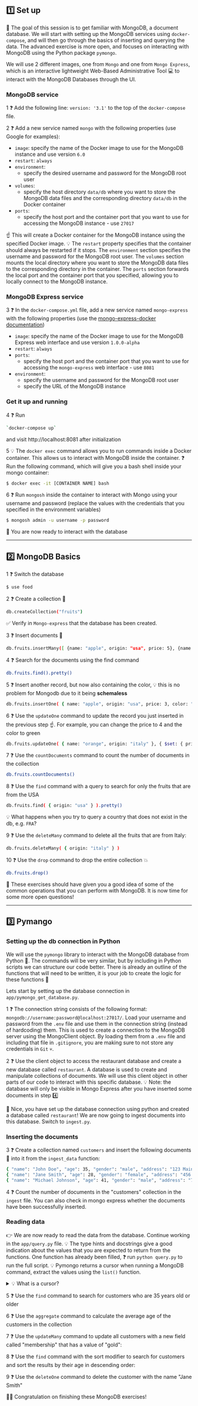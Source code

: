 ## 1️⃣ Set up

🎯 The goal of this session is to get familiar with MongoDB, a document database. We will start with setting up the MongoDB services using `docker-compose`, and will then go through the basics of inserting and querying the data. The advanced exercise is more open, and focuses on interacting with MongoDB using the Python package `pymongo`.

We will use 2 different images, one from `Mongo` and one from `Mongo Express`, which is an interactive lightweight Web-Based Administrative Tool 💻  to interact with the MongoDB Databases through the UI.

### MongoDB service
1 ❓ Add the following line: `version: '3.1'` to the top of the `docker-compose` file.

2 ❓ Add a new service named `mongo` with the following properties (use Google for examples):
- `image`: specify the name of the Docker image to use for the MongoDB instance and use version `6.0`
- `restart`: `always`
- `environment`:
  - specify the desired username and password for the MongoDB root user
- `volumes`:
  - specify the host directory `data/db` where you want to store the MongoDB data files and the corresponding directory `data/db` in the Docker container
- `ports`:
  - specify the host port and the container port that you want to use for accessing the MongoDB instance - use `27017`


☝️ This will create a Docker container for the MongoDB instance using the specified Docker image. 💡 The `restart` property specifies that the container should always be restarted if it stops. The `environment` section specifies the username and password for the MongoDB root user. The `volumes` section mounts the local directory where you want to store the MongoDB data files to the corresponding directory in the container. The `ports` section forwards the local port and the container port that you specified, allowing you to locally connect to the MongoDB instance.

### MongoDB Express service

3 ❓ In the `docker-compose.yml` file, add a new service named `mongo-express` with the following properties (use the [mongo-express-docker documentation](https://github.com/mongo-express/mongo-express-docker#configuration))
- `image`: specify the name of the Docker image to use for the MongoDB Express web interface and use version `1.0.0-alpha`
- `restart`: `always`
- `ports`:
  - specify the host port and the container port that you want to use for accessing the `mongo-express` web interface - use `8081`
- `environment`:
  - specify the username and password for the MongoDB root user
  - specify the URL of the MongoDB instance

### Get it up and running
4 ❓ Run
```bash
`docker-compose up`
```
and visit http://localhost:8081 after initialization

5 💡 The `docker exec` command allows you to run commands inside a Docker container. This allows us to interact with MongoDB inside the container. ❓ Run the following command, which will give you a bash shell inside your mongo container:

```bash
$ docker exec -it [CONTAINER NAME] bash
```

6 ❓ Run `mongosh` inside the container to interact with Mongo using your username and password (replace the values with the credentials that you specified in the environment variables)
```bash
$ mongosh admin -u username -p password
```

🚀 You are now ready to interact with the database

---

## 2️⃣ MongoDB Basics

1 ❓ Switch the database
```bash
$ use food
```

2 ❓ Create a collection 📁
```bash
db.createCollection("fruits")
```
✅ Verify in `Mongo-express` that the database has been created.

3 ❓ Insert documents 📄
```bash
db.fruits.insertMany([ {name: "apple", origin: "usa", price: 5}, {name: "orange", origin: "italy", price: 3}, {name: "mango", origin: "malaysia", price: 3} ])
```

4 ❓ Search for the documents using the find command
```bash
db.fruits.find().pretty()
```

5 ❓ Insert another record, but now also containing the color, 💡 this is no problem for Mongodb due to it being **schemaless**
```bash
db.fruits.insertOne( { name: "apple", origin: "usa", price: 3, color: "red" } )
```

6 ❓ Use the `updateOne` command to update the record you just inserted in the previous step ☝️. For example, you can change the price to 4 and the color to green
```bash
db.fruits.updateOne( { name: "orange", origin: "italy" }, { $set: { price: 4, color: "green" } } )
```

7 ❓ Use the `countDocuments` command to count the number of documents in the collection
```bash
db.fruits.countDocuments()
```

8 ❓ Use the `find` command with a query to search for only the fruits that are from the USA
```bash
db.fruits.find( { origin: "usa" } ).pretty()
```

💡 What happens when you try to query a country that does not exist in the db, e.g. `FRA`?

9 ❓ Use the `deleteMany` command to delete all the fruits that are from Italy:
```bash
db.fruits.deleteMany( { origin: "italy" } )
```

10 ❓ Use the `drop` command to drop the entire collection 💥
```bash
db.fruits.drop()
```

👊 These exercises should have given you a good idea of some of the common operations that you can perform with MongoDB. It is now time for some more open questions!

---

## 3️⃣ Pymango
### Setting up the db connection in Python
We will use the `pymongo` library to interact with the MongoDB database from Python 🐍.  The commands will be very similar, but by including in Python scripts we can structure our code better. There is already an outline of the functions that will need to be written, it is your job to create the logic for these functions 💪

Lets start by setting up the database connection in `app/pymongo_get_database.py`.

1 ❓ The connection string consists of the following format: `mongodb://username:password@localhost:27017/`. Load your username and password from the `.env` file and use them in the connection string (instead of hardcoding) them. This is used to create a connection to the MongoDB server using the MongoClient object. By loading them from a `.env` file and including that file in `.gitignore`, you are making sure to not store any credentials in `Git` 💀.

2 ❓ Use the client object to access the restaurant database and create a new database called `restaurant`. A database is used to create and manipulate collections of documents. We will use this client object in other parts of our code to interact with this specific database. 💡  Note: the database will only be visible in Mongo Express after you have inserted some documents in step 4️⃣

🚀 Nice, you have set up the database connection using python and created a database called `restaurant`! We are now going to ingest documents into this database. Switch to `ingest.py`.

### Inserting the documents
3 ❓ Create a collection named `customers` and insert the following documents 📄 into it from the `ingest_data` function:
```bash
{ "name": "John Doe", "age": 35, "gender": "male", "address": "123 Main St" },
{ "name": "Jane Smith", "age": 28, "gender": "female", "address": "456 Park Ave" },
{ "name": "Michael Johnson", "age": 41, "gender": "male", "address": "789 Oak St" }
```

4 ❓ Count the number of documents in the "customers" collection in the `ingest` file. You can also check in mongo express whether the documents have been successfully inserted.

### Reading data
👉 We are now ready to read the data from the database. Continue working in the `app/query.py` file.  💡 The type hints and docstrings give a good indication about the values that you are expected to return from the functions. One function has already been filled, ❓ run `python query.py` to run the full script. 💡 Pymongo returns a cursor when running a MongoDB command, extract the values using the `list()` function.

<details>
  <summary markdown='span'>💡 What is a cursor?</summary>

💡 By default the pymongo functinalities return a `pymongo.cursor.Cursor`, because it allows for the efficient iteration over a large number of results. To see the values that are in the cursor, you can simply use the `list()` function
</details>

5 ❓ Use the `find` command to search for customers who are 35 years old or older

6 ❓ Use the `aggregate` command to calculate the average age of the customers in the collection

7 ❓ Use the `updateMany` command to update all customers with a new field called "membership" that has a value of "gold":

8 ❓ Use the `find` command with the sort modifier to search for customers and sort the results by their age in descending order:

9 ❓ Use the `deleteOne` command to delete the customer with the name "Jane Smith"

🏁🚀 Congratulation on finishing these MongoDB exercises!
